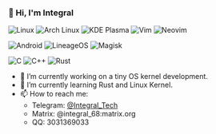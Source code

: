 ### 👋 Hi, I'm Integral
![Linux](https://img.shields.io/badge/-Linux-yellow?logo=linux&logoColor=white&style=for-the-badge)
![Arch Linux](https://img.shields.io/badge/-Arch%20Linux-1D99F3?logo=archlinux&logoColor=white&style=for-the-badge)
![KDE Plasma](https://img.shields.io/badge/-KDE%20Plasma-0088cc?logo=kde&logoColor=white&style=for-the-badge)
![Vim](https://img.shields.io/badge/-Vim-019733?logo=vim&logoColor=white&style=for-the-badge)
![Neovim](https://img.shields.io/badge/-Neovim-57A143?logo=neovim&logoColor=white&style=for-the-badge)

![Android](https://img.shields.io/badge/-Android-3DDC84?logo=android&logoColor=white&style=for-the-badge)
![LineageOS](https://img.shields.io/badge/-Lineage%20OS-167C80?logo=lineageos&logoColor=white&style=for-the-badge)
![Magisk](https://img.shields.io/badge/-Magisk-00AF9C?logo=magisk&logoColor=white&style=for-the-badge)

![C](https://img.shields.io/badge/-C-blue?logo=c&logoColor=white&style=for-the-badge)
![C++](https://img.shields.io/badge/-C++-00599C?logo=cplusplus&logoColor=white&style=for-the-badge)
![Rust](https://img.shields.io/badge/-Rust-8B4513?logo=rust&logoColor=white&style=for-the-badge)

- 🔭 I’m currently working on a tiny OS kernel development.
- 🌱 I’m currently learning Rust and Linux Kernel.
- 📫 How to reach me:
  - Telegram: [@Integral_Tech](https://t.me/Integral_Tech)
  - Matrix: @integral_68:matrix.org
  - QQ: 3031369033
